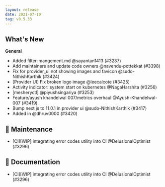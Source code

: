 ```yaml
---
layout: release
date: 2021-07-10
tag: v0.5.33
---
```


## What's New
**General**
- Added filter-mangement.md @sayantan1413 (#3237)
- Add maintainers and update code owners @navendu-pottekkat (#3398)
- Fix for provider_ui not showing images and favicon @sudo-NithishKarthik (#3424)
- [Provider UI] Fix broken logo image @leecalcote (#3425)
- Activity indicator: system start on kubernetes @NagaHarshita (#3256)
- [mesheryctl]  @piyushsingariya (#3253)
- Feature/ayush khandelwal 007/metrics overhaul @Ayush-Khandelwal-007 (#3419)
- Bump next js to 11.0.1 in provider ui @sudo-NithishKarthik (#3417)
- Added  in  @dhruv0000 (#3420)

## 🧰 Maintenance

- [CI][WIP] integrating error codes utility into CI @DelusionalOptimist (#3296)

## 📖 Documentation

- [CI][WIP] integrating error codes utility into CI @DelusionalOptimist (#3296)
